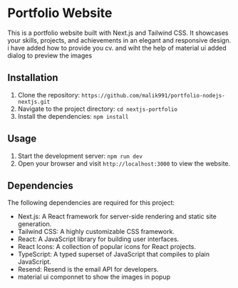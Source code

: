 # Portfolio Website

This is a portfolio website built with Next.js and Tailwind CSS. It showcases your skills, projects, and achievements in an elegant and responsive design. i have added how to provide you cv. and wiht the help of material ui added dialog to preview the images

## Installation

1. Clone the repository: `https://github.com/malik991/portfolio-nodejs-nextjs.git`
2. Navigate to the project directory: `cd nextjs-portfolio`
3. Install the dependencies: `npm install`

## Usage

1. Start the development server: `npm run dev`
2. Open your browser and visit `http://localhost:3000` to view the website.

## Dependencies

The following dependencies are required for this project:

- Next.js: A React framework for server-side rendering and static site generation.
- Tailwind CSS: A highly customizable CSS framework.
- React: A JavaScript library for building user interfaces.
- React Icons: A collection of popular icons for React projects.
- TypeScript: A typed superset of JavaScript that compiles to plain JavaScript.
- Resend: Resend is the email API for developers.
- material ui componnet to show the images in popup
